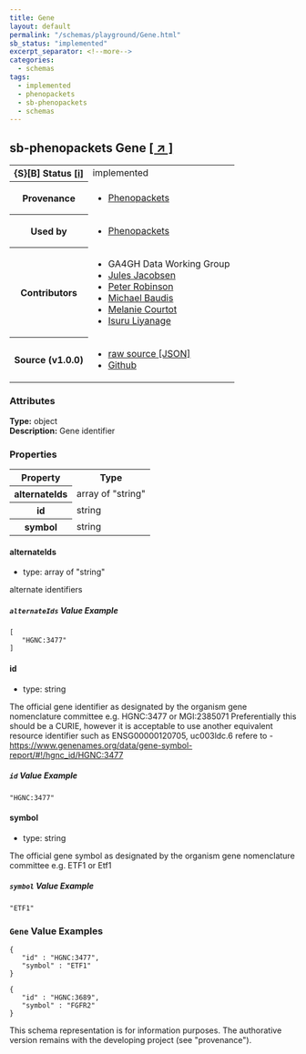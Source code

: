 ```yaml
---
title: Gene
layout: default
permalink: "/schemas/playground/Gene.html"
sb_status: "implemented"
excerpt_separator: <!--more-->
categories:
  - schemas
tags:
  - implemented
  - phenopackets
  - sb-phenopackets
  - schemas
---
```


<div id="schema-header-title">
  <h2><span id="schema-header-title-project">sb-phenopackets</span> Gene <a href="https://github.com/ga4gh-schemablocks/sb-phenopackets" target="_BLANK">[ &nearr; ]</a></h2>
</div>

<table id="schema-header-table">
<tr>
<th>{S}[B] Status <a href="https://schemablocks.org/about/sb-status-levels.html">[i]</a></th>
<td><div id="schema-header-status">implemented</div></td>
</tr>
<tr><th>Provenance</th><td><ul>
<li><a href="https://github.com/phenopackets/phenopacket-schema/blob/master/docs/gene.rst">Phenopackets</a></li>
</ul></td></tr>
<tr><th>Used by</th><td><ul>
<li><a href="https://github.com/phenopackets/phenopacket-schema/blob/master/docs/gene.rst">Phenopackets</a></li>
</ul></td></tr>


<!--more-->
<tr><th>Contributors</th><td><ul>
<li>GA4GH Data Working Group</li>
<li><a href="https://orcid.org/0000-0002-3265-15918">Jules Jacobsen</a></li>
<li><a href="https://orcid.org/0000-0002-0736-91998">Peter Robinson</a></li>
<li><a href="https://orcid.org/0000-0002-9903-4248">Michael Baudis</a></li>
<li><a href="https://orcid.org/0000-0002-9551-6370">Melanie Courtot</a></li>
<li><a href="https://orcid.org/0000-0002-4839-5158">Isuru Liyanage</a></li>
</ul></td></tr>
<tr><th>Source (v1.0.0)</th><td><ul>
<li><a href="current/Gene.json" target="_BLANK">raw source [JSON]</a></li>
<li><a href="https://github.com/ga4gh-schemablocks/sb-phenopackets/blob/master/schemas/Gene.yaml" target="_BLANK">Github</a></li>
</ul></td></tr>
</table>

<div id="schema-attributes-title"><h3>Attributes</h3></div>

  
__Type:__ object  
__Description:__ Gene identifier

### Properties

<table id="schema-properties-table">
<tr><th>Property</th><th>Type</th></tr>
<tr><th>alternateIds</th><td>array of "string"</td></tr>
<tr><th>id</th><td>string</td></tr>
<tr><th>symbol</th><td>string</td></tr>
</table>


#### alternateIds

* type: array of "string"

alternate identifiers

##### `alternateIds` Value Example  

```
[
   "HGNC:3477"
]
```

#### id

* type: string

The official gene identifier as designated by the organism gene nomenclature committee e.g. HGNC:3477 or MGI:2385071
Preferentially this should be a CURIE, however it is acceptable to use another equivalent resource identifier
such as ENSG00000120705, uc003ldc.6
refere to - https://www.genenames.org/data/gene-symbol-report/#!/hgnc_id/HGNC:3477


##### `id` Value Example  

```
"HGNC:3477"
```

#### symbol

* type: string

The official gene symbol as designated by the organism gene nomenclature committee e.g. ETF1 or Etf1


##### `symbol` Value Example  

```
"ETF1"
```


### `Gene` Value Examples  

```
{
   "id" : "HGNC:3477",
   "symbol" : "ETF1"
}
```
```
{
   "id" : "HGNC:3689",
   "symbol" : "FGFR2"
}
```
<div id="schema-footer"> This schema representation is for information purposes. The authorative  version remains with the developing project (see "provenance"). </div>


